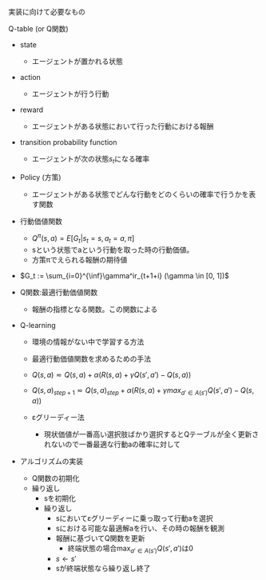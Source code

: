 実装に向けて必要なもの

Q-table (or Q関数)

- state
  - エージェントが置かれる状態
- action
  - エージェントが行う行動
- reward
  - エージェントがある状態において行った行動における報酬
- transition probability function
  - エージェントが次の状態$s_t$になる確率
- Policy (方策)
  - エージェントがある状態でどんな行動をどのくらいの確率で行うかを表す関数 

- 行動価値関数 
  - $Q^\pi(s, a) = E[G_t|s_t = s, a_t = a, \pi]$
  - sという状態でaという行動を取った時の行動価値。
  - 方策πでえられる報酬の期待値

- $G_t := \sum_{i=0}^{\inf}\gamma^ir_{t+1+i}  (\gamma \in [0, 1])$  

- Q関数:最適行動価値関数
  - 報酬の指標となる関数。この関数による


- Q-learning
  - 環境の情報がない中で学習する方法
  - 最適行動価値関数を求めるための手法
  - $Q(s, a) \eqsim Q(s, a) + \alpha(R(s,a ) + \gamma Q(s', a') - Q(s,a))$
  - $Q(s,a)_{step+1} \eqsim Q(s,a)_{step} + \alpha(R(s,a) + \gamma max_{a' \in A(s')} Q(s', a') - Q(s,a))$

  - εグリーディー法
    - 現状価値が一番高い選択肢ばかり選択するとQテーブルが全く更新されないので一番最適な行動aの確率に対して

- アルゴリズムの実装
  - Q関数の初期化
  - 繰り返し
    - sを初期化
    - 繰り返し
        - sにおいてεグリーディーに乗っ取って行動aを選択
        - sにおける可能な最適解aを行い、その時の報酬を観測
        - 報酬に基づいてQ関数を更新
          - 終端状態の場合$\max_{a' \in A(s')} Q(s', a')$は0
        - $s \leftarrow s'$ 
        - sが終端状態なら繰り返し終了

        